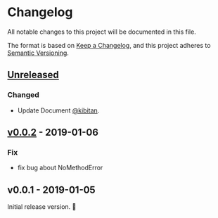 # Changelog

All notable changes to this project will be documented in this file.

The format is based on [Keep a Changelog](https://keepachangelog.com/en/1.0.0/),
and this project adheres to [Semantic Versioning](https://semver.org/spec/v2.0.0.html).

## [Unreleased]

### Changed

- Update Document [@kibitan](https://github.com/kibitan).

## [v0.0.2] - 2019-01-06

### Fix

- fix bug about NoMethodError

## v0.0.1 - 2019-01-05

Initial release version. 🎉

[Unreleased]: y/compare/v0.0.2...HEAD
[v0.0.2]: y/compare/v0.0.1...v0.0.2
